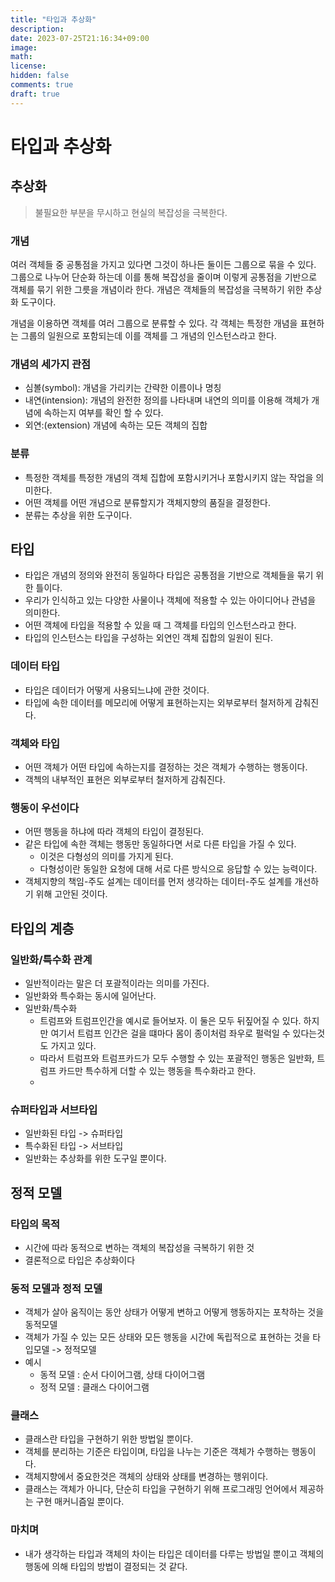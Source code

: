 ```yaml
---
title: "타입과 추상화"
description: 
date: 2023-07-25T21:16:34+09:00
image: 
math: 
license: 
hidden: false
comments: true
draft: true
---
```


# 타입과 추상화

## 추상화
>불필요한 부분을 무시하고 현실의 복잡성을 극복한다.


### 개념
여러 객체들 중 공통점을 가지고 있다면 그것이 하나든 둘이든 그룹으로 묶을 수 있다.
그룹으로 나누어 단순화 하는데 이를 통해 복잡성을 줄이며 이렇게
공통점을 기반으로 객체를 묶기 위한 그릇을 개념이라 한다.
개념은 객체들의 복잡성을 극복하기 위한 추상화 도구이다.

개념을 이용하면 객체를 여러 그룹으로 분류할 수 있다.
각 객체는 특정한 개념을 표현하는 그룹의 일원으로 포함되는데 이를
객체를 그 개념의 인스턴스라고 한다.


### 개념의 세가지 관점
- 심볼(symbol): 개념을 가리키는 간략한 이름이나 명칭
- 내연(intension): 개념의 완전한 정의를 나타내며 내연의 의미를 이용해 객체가 개념에 속하는지 여부를 확인 할 수 있다.
- 외연:(extension) 개념에 속하는 모든 객체의 집합

### 분류 
- 특정한 객체를 특정한 개념의 객체 집합에 포함시키거나 포함시키지 않는 작업을 의미한다. 
- 어떤 객체를 어떤 개념으로 분류할지가 객체지향의 품질을 결정한다.
- 분류는 추상을 위한 도구이다.


## 타입
- 타입은 개념의 정의와 완전히 동일하다 타입은 공통점을 기반으로 객체들을 묶기 위한 틀이다.
- 우리가 인식하고 있는 다양한 사물이나 객체에 적용할 수 있는 아이디어나 관념을 의미한다.
- 어떤 객체에 타입을 적용할 수 있을 때 그 객체를 타입의 인스턴스라고 한다.
- 타입의 인스턴스는 타입을 구성하는 외연인 객체 집합의 일원이 된다.

### 데이터 타입
- 타입은 데이터가 어떻게 사용되느냐에 관한 것이다.
- 타입에 속한 데이터를 메모리에 어떻게 표현하는지는 외부로부터 철저하게 감춰진다.

### 객체와 타입
- 어떤 객체가 어떤 타입에 속하는지를 결정하는 것은 객체가 수행하는 행동이다.
- 객첵의 내부적인 표현은 외부로부터 철저하게 감춰진다.

### 행동이 우선이다
- 어떤 행동을 하냐에 따라 객체의 타입이 결정된다.
- 같은 타입에 속한 객체는 행동만 동일하다면 서로 다른 타입을 가질 수 있다.
  - 이것은 다형성의 의미를 가지게 된다.
  - 다형성이란 동일한 요청에 대해 서로 다른 방식으로 응답할 수 있는 능력이다.
- 객체지향의 책임-주도 설계는 데이터를 먼저 생각하는 데이터-주도 설계를 개선하기 위해 고안된 것이다.


## 타입의 계층

### 일반화/특수화 관계
- 일반적이라는 말은 더 포괄적이라는 의미를 가진다.
- 일반화와 특수화는 동시에 일어난다.
- 일반화/특수화
  - 트럼프와 트럼프인간을 예시로 들어보자. 이 둘은 모두 뒤짚어질 수 있다. 하지만 여기서 트럼프 인간은 걸을 떄마다 몸이 종이처럼 좌우로 펄럭일 수 있다는것도 가지고 있다.
  - 따라서 트럼프와 트럼프카드가 모두 수행할 수 있는 포괄적인 행동은 일반화, 트럼프 카드만 특수하게 더할 수 있는 행동을 특수화라고 한다.
  - 
### 슈퍼타입과 서브타입
- 일반화된 타입 -> 슈퍼타입
- 특수화된 타입 -> 서브타입
- 일반화는 추상화를 위한 도구일 뿐이다.


## 정적 모델

### 타입의 목적
- 시간에 따라 동적으로 변하는 객체의 복잡성을 극복하기 위한 것
- 결론적으로 타입은 추상화이다

### 동적 모델과 정적 모델
- 객체가 살아 움직이는 동안 상태가 어떻게 변하고 어떻게 행동하지는 포착하는 것을 동적모델
- 객체가 가질 수 있는 모든 상태와 모든 행동을 시간에 독립적으로 표현하는 것을 타입모델 -> 정적모델
- 예시
  - 동적 모델 : 순서 다이어그램, 상태 다이어그램
  - 정적 모델 : 클래스 다이어그램


### 클래스
- 클래스란 타입을 구현하기 위한 방법일 뿐이다.
- 객체를 분리하는 기준은 타입이며, 타입을 나누는 기준은 객체가 수행하는 행동이다.
- 객체지향에서 중요한것은 객체의 상태와 상태를 변경하는 행위이다.
- 클래스는 객체가 아니다, 단순히 타입을 구현하기 위해 프로그래밍 언어에서 제공하는 구현 매커니즘일 뿐이다.

### 마치며
- 내가 생각하는 타입과 객체의 차이는 타입은 데이터를 다루는 방법일 뿐이고 객체의 행동에 의해 타입의 방법이 결정되는 것 같다.